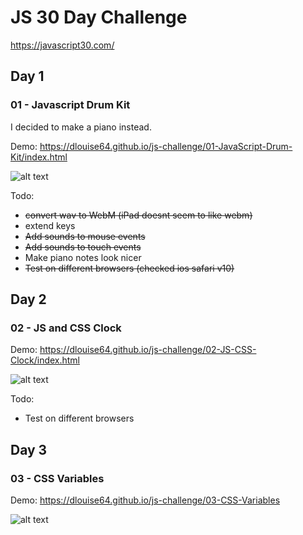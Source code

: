 # JS 30 Day Challenge
https://javascript30.com/
## Day 1
### 01 - Javascript Drum Kit

I decided to make a piano instead.

Demo: https://dlouise64.github.io/js-challenge/01-JavaScript-Drum-Kit/index.html

![alt text](https://user-images.githubusercontent.com/4723307/27332816-a4fe0a38-5617-11e7-8638-aa2cb3785d8a.png "A mini Piano")

Todo:
* <strike>convert wav to WebM (iPad doesnt seem to like webm)</strike>
* extend keys
* <strike>Add sounds to mouse events</strike>
* <strike>Add sounds to touch events</strike>
* Make piano notes look nicer
* <strike>Test on different browsers (checked ios safari v10)</strike>


## Day 2
### 02 - JS and CSS Clock

Demo: https://dlouise64.github.io/js-challenge/02-JS-CSS-Clock/index.html

![alt text](https://user-images.githubusercontent.com/4723307/27506969-5bd4b924-5919-11e7-90a9-72c5fb158a0f.png "A Clock")

Todo:
* Test on different browsers

## Day 3
### 03 - CSS Variables

Demo: https://dlouise64.github.io/js-challenge/03-CSS-Variables

![alt text](https://user-images.githubusercontent.com/4723307/27513081-a1af5596-59ad-11e7-850b-a903260b0df3.png "A Clock")
